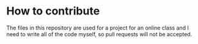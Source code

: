 # How to contribute

The files in this repository are used for a project for an online class and I need to write all of the code myself, so pull requests will not be accepted.
